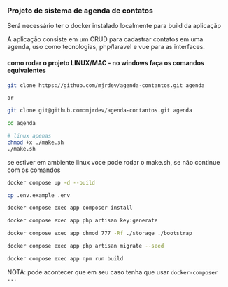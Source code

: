 ### Projeto de sistema de agenda de contatos

Será necessário ter o docker instalado localmente para build da aplicaçãp

A aplicação consiste em um CRUD para cadastrar contatos em uma agenda, uso como
tecnologias, php/laravel e vue para as interfaces.

#### como rodar o projeto LINUX/MAC - no windows faça os comandos equivalentes
``` bash
git clone https://github.com/mjrdev/agenda-contantos.git agenda

or 

git clone git@github.com:mjrdev/agenda-contantos.git agenda
```
``` bash
cd agenda
``` 
``` bash
# linux apenas
chmod +x ./make.sh
./make.sh
``` 

se estiver em ambiente linux voce pode rodar o make.sh, se não continue com os comandos

``` bash
docker compose up -d --build
``` 
``` bash
cp .env.example .env
``` 
``` bash
docker compose exec app composer install
``` 
``` bash
docker compose exec app php artisan key:generate
``` 
``` bash
docker compose exec app chmod 777 -Rf ./storage ./bootstrap
``` 
``` bash
docker compose exec app php artisan migrate --seed
```
``` bash
docker compose exec app npm run build
```

NOTA: pode acontecer que em seu caso tenha que usar ```docker-composer ...```